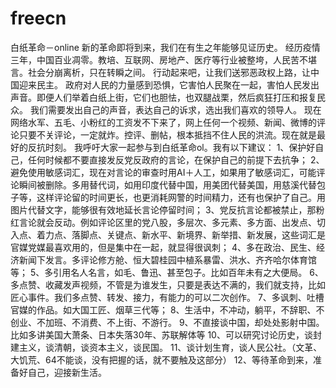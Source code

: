# freecn
白纸革命－online
新的革命即将到来，我们在有生之年能够见证历史。
经历疫情三年，中国百业凋零。教培、互联网、房地产、医疗等行业被整垮，人民苦不堪言。社会分崩离析，只在转瞬之间。
行动起来吧，让我们送邪恶政权上路，让中国迎来民主。
政府对人民的力量感到恐惧，它害怕人民聚在一起，害怕人民发出声音。即便人们举着白纸上街，它们也胆怯，也双腿战栗，然后疯狂打压和报复民众。
我们需要发出自己的声音，表达自己的诉求，选出我们喜欢的领导人。
现在网络水军、五毛、小粉红的工资发不下来了，网上任何一个视频、新闻、微博的评论只要不关评论，一定就炸。控评、删帖，根本抵挡不住人民的洪流。现在就是最好的反抗时刻。
我呼吁大家一起参与到白纸革命ol。我有以下建议：
1、保护好自己，任何时候都不要直接发反党反政府的言论，在保护自己的前提下去抗争；
2、避免使用敏感词汇，现在对言论的审查时用AI＋人工，如果用了敏感词汇，可能评论瞬间被删除。多用替代词，如用印度代替中国，用美团代替美国，用慈溪代替包子等，这样评论留的时间更长，也更消耗网警的时间精力，还有也保护了自己。用图片代替文字，能够很有效地延长言论停留时间；
3、党反抗言论都被禁止，那粉红言论就会反动。例如评论区里的党八股，多层次、多元素、多方面、出发点、切入点、着力点、落脚点、关键点、新水平、新境界、新举措、新发展，这些词汇是官媒党媒最喜欢用的，但是集中在一起，就显得很讽刺；
4、多在政治、民生、经济新闻下发言。多评论修方舱、恒大碧桂园中植系暴雷、洪水、齐齐哈尔体育馆等；
5、多引用名人名言，如毛、鲁迅、甚至包子。比如百年未有之大便局。
6、多点赞、收藏发声视频，不管是为谁发生，只要是表达不满的，我们就支持，比如匠心事件。我们多点赞、转发、接力，有能力的可以二次创作。
7、多讽刺、吐槽官媒的作品。如大国工匠、烟草三代等；
8、生活中，不冲动，躺平，不辞职、不创业、不加班、不消费、不上街、不游行。
9、不直接谈中国，却处处影射中国。比如多讲美国大萧条、日本失落30年、苏联解体等
10、可以研究讨论历史，谈封建主义，谈清朝，谈资本主义，谈民国。
11、谈计划生育，谈人民公社。（文革、大饥荒、64不能谈，没有把握的话，就不要触及这部分）
12、等待革命到来，准备好自己，迎接新生活。

